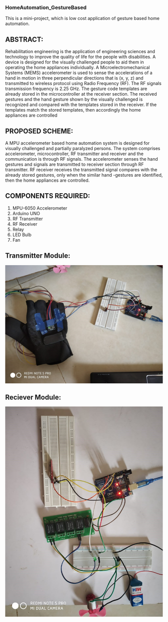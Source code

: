 ### HomeAutomation_GestureBased
This is a mini-project, which is low cost application of gesture based home automation.

## ABSTRACT:  
Rehabilitation engineering is the application of engineering sciences and technology to improve the quality of life for the people with disabilities. A device is designed for the visually challenged people to aid them in operating the home appliances individually. A Microelectromechanical Systems (MEMS) accelerometer is used to sense the accelerations of a hand in motion in three perpendicular directions that is (x, y, z) and transmitted to wireless protocol using Radio Frequency (RF). The RF signals transmission frequency is 2.25 GHz. The gesture code templates are already stored in the microcontroller at the receiver section. The received gestures and the hand gesture shown by the visually challenged is recognized and compared with the templates stored in the receiver. If the templates match the stored templates, then accordingly the home appliances are controlled

## PROPOSED SCHEME:
A MPU accelerometer based home automation system is designed for visually challenged and partially paralyzed persons. The system comprises accelerometer, microcontroller, RF transmitter and receiver and the communication is through RF signals. The accelerometer senses the hand gestures and signals are transmitted to receiver section through RF transmitter. RF receiver receives the transmitted signal compares with the already stored gestures, only when the similar hand -gestures are identified, then the home appliances are controlled.

## COMPONENTS REQUIRED:
1.	MPU-6050  Accelerometer
2.	Arduino UNO
3.	RF Transmitter
4.	RF Receiver
5.	Relay
6.	LED Bulb
7.	Fan

## Transmitter Module:
![Transmitter](tx.jpg)

## Reciever Module:
![Reciever](rx.jpg)



